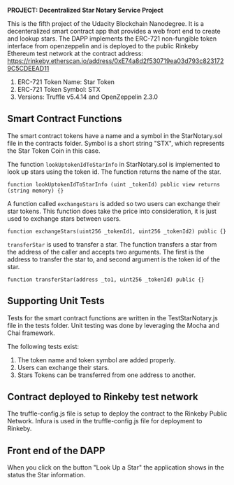 
**PROJECT: Decentralized Star Notary Service Project**


This is the fifth project of the Udacity Blockchain Nanodegree. It is a decenteralized smart contract app that provides a web front end to create and lookup stars.
The DAPP implements the ERC-721 non-fungible token interface from openzeppelin and is deployed to the public Rinkeby Ethereum test network at the contract address:  
https://rinkeby.etherscan.io/address/0xE74a8d2f530719ea03d793c8231729C5CDEEAD11

1. ERC-721 Token Name: Star Token
2. ERC-721 Token Symbol: STX
3. Versions: Truffle v5.4.14 and OpenZeppelin 2.3.0

## Smart Contract Functions

The smart contract tokens have a name and a symbol in the StarNotary.sol file in the contracts folder.
Symbol is a short string "STX", which represents the Star Token Coin in this case.

The function `lookUptokenIdToStarInfo` in StarNotary.sol is implemented to look up stars using the token id. The function returns the name of the star.

```
function lookUptokenIdToStarInfo (uint _tokenId) public view returns (string memory) {}
```

A function called `exchangeStars` is added so two users can exchange their star tokens. This function does take the price into consideration, it is just used to exchange stars between users.

```
function exchangeStars(uint256 _tokenId1, uint256 _tokenId2) public {}
```

`transferStar` is used to transfer a star. The function transfers a star from the address of the caller and accepts two arguments. The first is the address to transfer the star to, and second argument is the token id of the star.

```
function transferStar(address _to1, uint256 _tokenId) public {}
```


## Supporting Unit Tests

Tests for the smart contract functions are written in the TestStarNotary.js file in the tests folder. Unit testing was done by leveraging the Mocha and Chai framework.

The following tests exist:

1. The token name and token symbol are added properly.
2. Users can exchange their stars.
3. Stars Tokens can be transferred from one address to another.

## Contract deployed to Rinkeby test network

The truffle-config.js file is setup to deploy the contract to the Rinkeby Public Network.
Infura is used in the truffle-config.js file for deployment to Rinkeby.

## Front end of the DAPP

When you click on the button "Look Up a Star" the application shows in the status the Star information.
